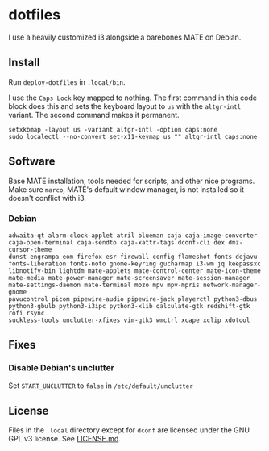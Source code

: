 # dotfiles

I use a heavily customized i3 alongside a barebones MATE on Debian.

## Install

Run `deploy-dotfiles` in `.local/bin`.

I use the `Caps Lock` key mapped to nothing.  The first command in this code
block does this and sets the keyboard layout to `us` with the `altgr-intl`
variant.  The second command makes it permanent.
```
setxkbmap -layout us -variant altgr-intl -option caps:none
sudo localectl --no-convert set-x11-keymap us "" altgr-intl caps:none
```

## Software

Base MATE installation, tools needed for scripts, and other nice programs.
Make sure `marco`, MATE's default window manager, is not installed so it
doesn't conflict with i3.

### Debian

```
adwaita-qt alarm-clock-applet atril blueman caja caja-image-converter
caja-open-terminal caja-sendto caja-xattr-tags dconf-cli dex dmz-cursor-theme
dunst engrampa eom firefox-esr firewall-config flameshot fonts-dejavu
fonts-liberation fonts-noto gnome-keyring gucharmap i3-wm jq keepassxc
libnotify-bin lightdm mate-applets mate-control-center mate-icon-theme
mate-media mate-power-manager mate-screensaver mate-session-manager
mate-settings-daemon mate-terminal mozo mpv mpv-mpris network-manager-gnome
pavucontrol picom pipewire-audio pipewire-jack playerctl python3-dbus
python3-gbulb python3-i3ipc python3-xlib qalculate-gtk redshift-gtk rofi rsync
suckless-tools unclutter-xfixes vim-gtk3 wmctrl xcape xclip xdotool
```

## Fixes

### Disable Debian's unclutter

Set `START_UNCLUTTER` to `false` in `/etc/default/unclutter`

## License

Files in the `.local` directory except for `dconf` are licensed under the GNU
GPL v3 license.  See [LICENSE.md](LICENSE.md).
